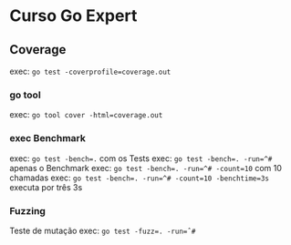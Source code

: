 # Curso Go Expert

## Coverage

exec: `go test -coverprofile=coverage.out`

### go tool

exec: `go tool cover -html=coverage.out`

### exec Benchmark

exec: `go test -bench=.` com os Tests
exec: `go test -bench=. -run=^#` apenas o Benchmark
exec: `go test -bench=. -run=^# -count=10` com 10 chamadas
exec: `go test -bench=. -run=^# -count=10 -benchtime=3s` executa por três 3s

### Fuzzing

Teste de mutação
exec: `go test -fuzz=. -run=ˆ#`

